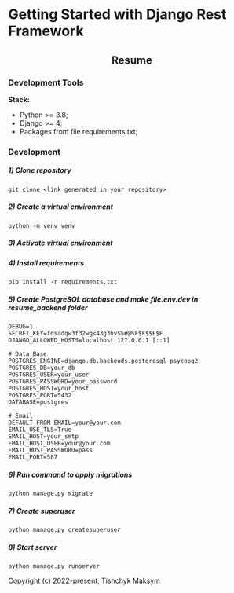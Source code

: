 # Getting Started with Django Rest Framework

<h2 align="center">Resume</h2>

### Development Tools

**Stack:**
- Python >= 3.8;
- Django >= 4;
- Packages from file requirements.txt;

### Development

##### 1) Clone repository

    git clone <link generated in your repository>

##### 2) Create a virtual environment

    python -m venv venv
    
##### 3) Activate virtual environment

##### 4) Install requirements

    pip install -r requirements.txt
    
##### 5) Create PostgreSQL database and make file.env.dev in resume_backend folder

    DEBUG=1
    SECRET_KEY=fdsadqw3f32wg<43g3hv$%#@%F$F$$F$F
    DJANGO_ALLOWED_HOSTS=localhost 127.0.0.1 [::1]

    # Data Base
    POSTGRES_ENGINE=django.db.backends.postgresql_psycopg2
    POSTGRES_DB=your_db
    POSTGRES_USER=your_user
    POSTGRES_PASSWORD=your_password
    POSTGRES_HOST=your_host
    POSTGRES_PORT=5432
    DATABASE=postgres
    
    # Email
    DEFAULT_FROM_EMAIL=your@your.com
    EMAIL_USE_TLS=True
    EMAIL_HOST=your_smtp
    EMAIL_HOST_USER=your@your.com
    EMAIL_HOST_PASSWORD=pass
    EMAIL_PORT=587

##### 6) Run command to apply migrations

    python manage.py migrate
    
##### 7) Create superuser

    python manage.py createsuperuser
    
##### 8) Start server

    python manage.py runserver


Copyright (c) 2022-present, Tishchyk Maksym



